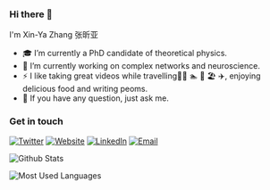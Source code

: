 ### Hi there 👋

I'm Xin-Ya Zhang 张昕亚


<!--
**xinyacheung/xinyacheung** is a ✨ _special_ ✨ repository because its `README.md` (this file) appears on your GitHub profile.

Here are some ideas to get you started:

- 🔭 I’m currently working on ...
- 🌱 I’m currently learning ...
- 👯 I’m looking to collaborate on ...
- 🤔 I’m looking for help with ...
- 💬 Ask me about ...
- 📫 How to reach me: ...
- 😄 Pronouns: ...
- ⚡ Fun fact: ...
- ⚡️ I like taking great videos while travelling⛷ 🏊 🎼 🏖and writing peoms.
[![Twitter](https://img.shields.io/badge/Twitter-white?logo=twitter)](xx)
[![Instagram](https://img.shields.io/badge/Instagram-white?logo=instagram)](xx)
-->

- 🎓 I’m currently a PhD candidate of theoretical physics.
- 🌱 I’m currently working on complex networks and neuroscience.
- ⚡️ I like taking great videos while travelling🏂🏻 🏊 🎼 🏖 ✈️, enjoying delicious food and writing peoms.
- 💬 If you have any question, just ask me.

### Get in touch

[![Twitter](https://img.shields.io/badge/Twitter-blue?logo=Twitter)](https://twitter.com/xinyazhang_)
[![Website](https://img.shields.io/badge/Website-blue?logo=Website)](https://xinyacheung.github.io/)
[![LinkedIn](https://img.shields.io/badge/LinkedIn-blue?logo=linkedin)](https://www.linkedin.com/in/xin-ya-zhang-6638171b5/)
[![Email](https://img.shields.io/badge/%F0%9F%93%A7-email-blue)](mailto:xinyazhang@tongji.edu.cn)



![Github Stats](https://github-readme-stats.vercel.app/api?username=xinyacheung&show_icons=true&theme=dark&count_private=true)

![Most Used Languages](https://github-readme-stats.vercel.app/api/top-langs/?username=xinyacheung&theme=dark&layout=compact)

